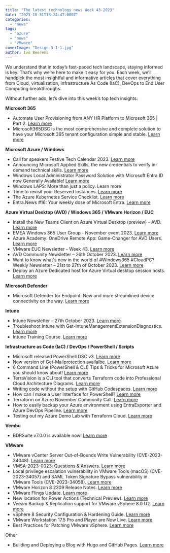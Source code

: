 ```yaml
---
title: "The latest technology news Week 43-2023"
date: "2023-10-31T18:24:47.000Z"
categories: 
  - "news"
tags: 
  - "azure"
  - "news"
  - "VMware"
coverImage: "Design-3-1-1.jpg"
author: Ivo Beerens
---
```


We understand that in today’s fast-paced tech landscape, staying informed is key. That’s why we’re here to make it easy for you. Each week, we’ll handpick the most insightful and informative articles that cover everything from Cloud, virtualization, Infrastructure As Code (IaC), DevOps to End User Computing breakthroughs.

Without further ado, let’s dive into this week’s top tech insights:

**Microsoft 365**

- Automate User Provisioning from ANY HR Platform to Microsoft 365 | Part 2. [Learn more](https://youtu.be/QN6SsamvS9c?si=IldenTymv1HX641b)
- Microsoft365DSC is the most comprehensive and complete solution to have your Microsoft 365 tenant configuration simple and stable. [Learn more](https://microsoft365dsc.com/)

**Microsoft Azure / Windows**

- Call for speakers Festive Tech Calendar 2023. [Learn more](https://festivetechcalendar.com/)
- Announcing Microsoft Applied Skills, the new credentials to verify in-demand technical skills. [Learn more](https://techcommunity.microsoft.com/t5/microsoft-learn-blog/announcing-microsoft-applied-skills-the-new-credentials-to/ba-p/3775645?WT.mc_id=AZ-MVP-5004750)
- Windows Local Administrator Password Solution with Microsoft Entra ID now Generally Available! [Learn more](https://techcommunity.microsoft.com/t5/microsoft-entra-azure-ad-blog/windows-local-administrator-password-solution-with-microsoft/ba-p/3911999?wt.mc_id=AZ-MVP-5000436)
- Windows LAPS: More than just a policy. Learn more
- Time to revisit your Reserved Instances. [Learn more](https://samexpert.com/exchanging-azure-reserved-instances-for-saving-plans/)
- The Azure Kubernetes Service Checklist. [Learn more](https://www.the-aks-checklist.com/)
- Entra.News #16: Your weekly dose of Microsoft Entra. [Learn more](https://entra.news/p/entranews-16-your-weekly-dose-of)

**Azure Virtual Desktop (AVD) / Windows 365 / VMware Horizon / EUC**

- Install the New Teams Client on Azure Virtual Desktop (preview) - AVD. [Learn more](https://blog.itprocloud.de/Install-The-New-Teams-Client-On-AVD/)
- EMEA Windows 365 User Group - November event 2023. [Learn more](https://www.meetup.com/nl-NL/emea-windows-365-user-group/events/296706872/)
- Azure Academy: OneDrive Remote App: Game-Changer for AVD Users. [Learn more](https://youtu.be/gxDpeFequaI?si=RZuAGVWNbL1DjQRd)
- VMware EUC Newsletter - Week 43. [Learn more](https://blog.simonelberts.nl/2023/10/VMware-euc-newsletter-week-43.html)
- AVD Community Newsletter – 26th October 2023. [Learn more](https://avdcommunity.com/avd-community-newsletter-26th-october-2023/)
- Want to know what's new in the world of #Windows365 #CloudPC? Weekly Newsletter – 21st to 27th of October 2023. [Learn more](https://w365community.com/weekly-newsletter-21st-of-october-to-27th-of-october-2023)
- Deploy an Azure Dedicated host for Azure Virtual desktop session hosts. [Learn more](https://cloudexperts.community/deploy-an-azure-dedicated-host-for-azure-virtual-desktop-session-hosts/)

**Microsoft Defender**

- Microsoft Defender for Endpoint: New and more streamlined device connectivity on the way. [Learn more](https://blog.sonnes.cloud/microsoft-defender-for-endpoint-new-and-more-streamlined-device-connectivity-on-the-way/)

**Intune**

- Intune Newsletter – 27th October 2023. [Learn more](https://andrewstaylor.com/2023/10/27/intune-newsletter-27th-october-2023/)
- Troubleshoot Intune with Get-IntuneManagementExtensionDiagnostics. [Learn more](https://github.com/petripaavola/Get-IntuneManagementExtensionDiagnostics#get-intunemanagementextensiondiagnostics-v20)
- Intune Training Course. [Learn more](https://youtu.be/nsALzaPOlao?si=AaSGvV0_NBsLUUXD)

**Infrastructure as Code (IaC) / DevOps / PowerShell / Scripts**

- Microsoft released PowerShell DSC v3. [Learn more](https://github.com/PowerShell/DSC#dscv3)
- New version of Get-Mailprotection availalbe. [Learn more](https://github.com/BohrenAn/GitHub_PowerShellScripts/tree/main/Mailprotection)
- 6 Command Line (PowerShell & CLI) Tips & Tricks for Microsoft Azure you should know about! [Learn more](https://www.thomasmaurer.ch/2022/12/6-command-line-PowerShell-cli-tips-tricks-for-microsoft-azure-you-should-know-about/)
- TerraVision is a CLI tool that converts Terraform code into Professional Cloud Architecture Diagrams. [Learn more](https://github.com/patrickchugh/terravision)
- Writing code without the setup with GitHub Codespaces. [Learn more](https://youtu.be/I3UmeNf80e4?si=pKUyYNqebqpEXqRV)
- How can I make a User Interface for PowerShell? [Learn more](https://blog.PowerShelloncrack.com/2023/10/how-to-create-ui-with-PowerShell.html)
- Terraform on Azure November Community Call. [Learn more](https://msit.events.teams.microsoft.com/event/b14e5a12-763b-49cf-b65d-40e13639d65c@72f988bf-86f1-41af-91ab-2d7cd011db47)
- How to easily backup your Azure environment using EntraExporter and Azure DevOps Pipeline. [Learn more](https://doitpsway.com/how-to-easily-backup-your-azure-environment-using-entraexporter-and-azure-devops-pipeline)
- Testing out my Azure Demo Lab with Terraform Cloud. [Learn more](https://jakewalsh.co.uk/testing-out-my-azure-demo-lab-with-terraform-cloud/)

**Vembu**

- BDRSuite v7.0.0 is available now! [Learn more](https://www.bdrsuite.com/vembu-bdr-suite-release-notes/)

**VMware**

- VMware vCenter Server Out-of-Bounds Write Vulnerability (CVE-2023-34048). [Learn more](https://www.VMware.com/security/advisories/VMSA-2023-0023.html)
- VMSA-2023-0023: Questions & Answers. [Learn more](https://core.VMware.com/resource/vmsa-2023-0023-questions-answers#links)
- Local privilege escalation vulnerability in VMware Tools (macOS) (CVE-2023-34057) and SAML Token Signature Bypass vulnerability in VMware Tools (CVE-2023-34058). [Learn more](https://www.VMware.com/security/advisories/VMSA-2023-0024.html)
- VMware Horizon 8 2309 Release Notes. [Learn more](https://docs.VMware.com/en/VMware-Horizon/8-2309/rn/VMware-horizon-8-2309-release-notes/index.html)
- VMware Flings Update. [Learn more](https://williamlam.com/2023/10/VMware-flings-update.html)
- New location for Power Actions (Technical Preview). [Learn more](https://developer.VMware.com/web/tool/Latest/power-actions-/)
- Veeam Backup & Replication support for VMware vSphere 8.0 U2. [Learn more](https://www.veeam.com/kb2443)
- vSphere 8 Security Configuration & Hardening Guide. [Learn more](https://core.VMware.com/VMware-vSphere-8-security-configuration-guide)
- VMware Workstation 17.5 Pro and Player are Now Live. [Learn more](https://blogs.VMware.com/workstation/2023/10/workstation-17-5-pro-and-player-are-now-live.html?utm_source=rss&utm_medium=rss&utm_campaign=workstation-17-5-pro-and-player-are-now-live)
- Best Practices for Patching VMware vSphere. [Learn more](https://core.VMware.com/patch-vSphere-best-practices)

Other

- Building and Deploying a Blog with Hugo and GitHub Pages. [Learn more](https://mikefrobbins.com/2023/10/26/building-and-deploying-a-blog-with-hugo-and-github-pages/)




